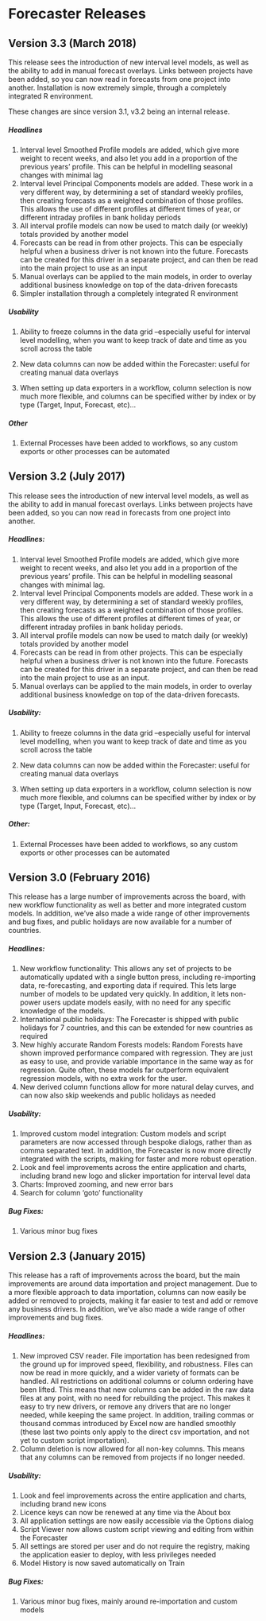 
# Forecaster Releases


## Version 3.3 (March 2018)

This release sees the introduction of new interval level models, as well as the ability to add in manual forecast overlays. Links between projects have been added, so you can now read in forecasts from one project into another. Installation is now extremely simple, through a completely integrated R environment.

These changes are since version 3.1, v3.2 being an internal release.

##### Headlines
1.	Interval level Smoothed Profile models are added, which give more weight to recent weeks, and also let you add in a proportion of the previous years’ profile. This can be helpful in modelling seasonal changes with minimal lag
2.	Interval level Principal Components models are added. These work in a very different way, by determining a set of standard weekly profiles, then creating forecasts as a weighted combination of those profiles. This allows the use of different profiles at different times of year, or different intraday profiles in bank holiday periods
3.	All interval profile models can now be used to match daily (or weekly) totals provided by another model
4.	Forecasts can be read in from other projects. This can be especially helpful when a business driver is not known into the future. Forecasts can be created for this driver in a separate project, and can then be read into the main project to use as an input
5.	Manual overlays can be applied to the main models, in order to overlay additional business knowledge on top of the data-driven forecasts
6.	Simpler installation through a completely integrated R environment

##### Usability
1.	Ability to freeze columns in the data grid –especially useful for interval level modelling, when you want to keep track of date and time as you scroll across the table
2.	New data columns can now be added within the Forecaster: useful for creating manual data overlays
 
3.	When setting up data exporters in a workflow, column selection is now much more flexible, and columns can be specified wither by index or by type (Target, Input, Forecast, etc)…


##### Other
1.	External Processes have been added to workflows, so any custom exports or other processes can be automated



## Version 3.2 (July 2017)

This release sees the introduction of new interval level models, as well as the ability to add in manual forecast overlays. Links between projects have been added, so you can now read in forecasts from one project into another.

##### Headlines:
1.	Interval level Smoothed Profile models are added, which give more weight to recent weeks, and also let you add in a proportion of the previous years’ profile. This can be helpful in modelling seasonal changes with minimal lag.
2.	Interval level Principal Components models are added. These work in a very different way, by determining a set of standard weekly profiles, then creating forecasts as a weighted combination of those profiles. This allows the use of different profiles at different times of year, or different intraday profiles in bank holiday periods.
3.	All interval profile models can now be used to match daily (or weekly) totals provided by another model
4.	Forecasts can be read in from other projects. This can be especially helpful when a business driver is not known into the future. Forecasts can be created for this driver in a separate project, and can then be read into the main project to use as an input.
5.	Manual overlays can be applied to the main models, in order to overlay additional business knowledge on top of the data-driven forecasts.

##### Usability:
1.	Ability to freeze columns in the data grid –especially useful for interval level modelling, when you want to keep track of date and time as you scroll across the table
2.	New data columns can now be added within the Forecaster: useful for creating manual data overlays
 
3.	When setting up data exporters in a workflow, column selection is now much more flexible, and columns can be specified wither by index or by type (Target, Input, Forecast, etc)…


##### Other:
1.	External Processes have been added to workflows, so any custom exports or other processes can be automated


## Version 3.0 (February 2016)

This release has a large number of improvements across the board, with new workflow functionality as well as better and more integrated custom models. In addition, we’ve also made a wide range of other improvements and bug fixes, and public holidays are now available for a number of countries.

##### Headlines:
1.	New workflow functionality: This allows any set of projects to be automatically updated with a single button press, including re-importing data, re-forecasting, and exporting data if required. This lets large number of models to be updated very quickly. In addition, it lets non-power users update models easily, with no need for any specific knowledge of the models.
2.	International public holidays: The Forecaster is shipped with public holidays for 7 countries, and this can be extended for new countries as required
3.	New highly accurate Random Forests models: Random Forests have shown improved performance compared with regression. They are just as easy to use, and provide variable importance in the same way as for regression. Quite often, these models far outperform equivalent regression models, with no extra work for the user.
4.	New derived column functions allow for more natural delay curves, and can now also skip weekends and public holidays as needed

##### Usability:
1.	Improved custom model integration: Custom models and script parameters are now accessed through bespoke dialogs, rather than as comma separated text. In addition, the Forecaster is now more directly integrated with the scripts, making for faster and more robust operation.
2.	Look and feel improvements across the entire application and charts, including brand new logo and slicker importation for interval level data
3.	Charts: Improved zooming, and new error bars
4.	Search for column ‘goto’ functionality 

##### Bug Fixes:
1.	Various minor bug fixes



## Version 2.3 (January 2015)

This release has a raft of improvements across the board, but the main improvements are around data importation and project management. Due to a more flexible approach to data importation, columns can now easily be added or removed to projects, making it far easier to test and add or remove any business drivers. In addition, we’ve also made a wide range of other improvements and bug fixes.

##### Headlines:
1.	New improved CSV reader. File importation has been redesigned from the ground up for improved speed, flexibility, and robustness. Files can now be read in more quickly, and a wider variety of formats can be handled. All restrictions on additional columns or column ordering have been lifted. This means that new columns can be added in the raw data files at any point, with no need for rebuilding the project. This makes it easy to try new drivers, or remove any drivers that are no longer needed, while keeping the same project. In addition, trailing commas or thousand commas introduced by Excel now are handled smoothly (these last two points only apply to the direct csv importation, and not yet to custom script importation).
2.	 Column deletion is now allowed for all non-key columns. This means that any columns can be removed from projects if no longer needed.

##### Usability:
1.	Look and feel improvements across the entire application and charts, including brand new icons
2.	Licence keys can now be renewed at any time via the About box
3.	All application settings are now easily accessible via the Options dialog
4.	Script Viewer now allows custom script viewing and editing from within the Forecaster
5.	All settings are stored per user and do not require the registry, making the application easier to deploy, with less privileges needed
6.	Model History is now saved automatically on Train

##### Bug Fixes:
1.	Various minor bug fixes, mainly around re-importation and custom models
